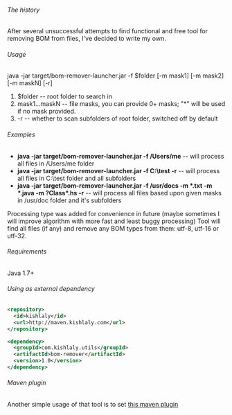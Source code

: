 ###### The history
After several unsuccessful attempts to find functional and free tool for removing BOM from files,
I've decided to write my own.

###### Usage
java -jar target/bom-remover-launcher.jar -f $folder [-m mask1] [-m mask2] [-m maskN] [-r]

1. $folder -- root folder to search in
2. mask1...maskN -- file masks, you can provide 0+ masks; "*" will be used if no mask provided.
3. -r -- whether to scan subfolders of root folder, switched off by default

###### Examples
* **java -jar target/bom-remover-launcher.jar -f /Users/me** -- will process all files in /Users/me folder
* **java -jar target/bom-remover-launcher.jar -f C:\test -r** -- will process all files in C:\test folder and all subfolders
* **java -jar target/bom-remover-launcher.jar -f /usr/docs -m \*.txt -m \*.java -m ?Class\*.hs -r** -- will process all files based upon given masks in /usr/doc folder and it's subfolders

Processing type was added for convenience in future (maybe sometimes I will improve algorithm with more fast and least buggy processing)
Tool will find all files (if any) and remove any BOM types from them: utf-8, utf-16 or utf-32.

###### Requirements
Java 1.7+

###### Using as external dependency

```xml
<repository>
  <id>kishlaly</id>
  <url>http://maven.kishlaly.com</url>
</repository>
```

```xml
<dependency>
  <groupId>com.kishlaly.utils</groupId>
  <artifactId>bom-remover</artifactId>
  <version>1.0</version>
</dependency>
```
###### Maven plugin

Another simple usage of that tool is to set [this maven plugin](http://github.com/s1ac2x1/bom-remover-maven)
